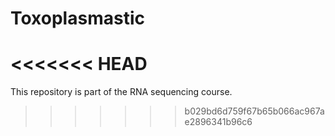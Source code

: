 # Toxoplasmastic
<<<<<<< HEAD
=======
This repository is part of the RNA sequencing course. 
>>>>>>> b029bd6d759f67b65b066ac967ae2896341b96c6
